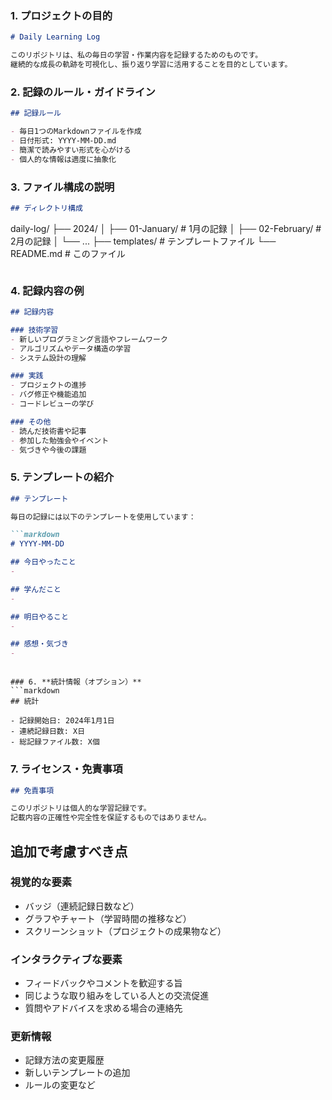 ### 1. **プロジェクトの目的**
```markdown
# Daily Learning Log

このリポジトリは、私の毎日の学習・作業内容を記録するためのものです。
継続的な成長の軌跡を可視化し、振り返り学習に活用することを目的としています。
```

### 2. **記録のルール・ガイドライン**
```markdown
## 記録ルール

- 毎日1つのMarkdownファイルを作成
- 日付形式: YYYY-MM-DD.md
- 簡潔で読みやすい形式を心がける
- 個人的な情報は適度に抽象化
```

### 3. **ファイル構成の説明**
```markdown
## ディレクトリ構成

```
daily-log/
├── 2024/
│   ├── 01-January/     # 1月の記録
│   ├── 02-February/    # 2月の記録
│   └── ...
├── templates/          # テンプレートファイル
└── README.md          # このファイル
```
```

### 4. **記録内容の例**
```markdown
## 記録内容

### 技術学習
- 新しいプログラミング言語やフレームワーク
- アルゴリズムやデータ構造の学習
- システム設計の理解

### 実践
- プロジェクトの進捗
- バグ修正や機能追加
- コードレビューの学び

### その他
- 読んだ技術書や記事
- 参加した勉強会やイベント
- 気づきや今後の課題
```

### 5. **テンプレートの紹介**
```markdown
## テンプレート

毎日の記録には以下のテンプレートを使用しています：

```markdown
# YYYY-MM-DD

## 今日やったこと
- 

## 学んだこと
- 

## 明日やること
- 

## 感想・気づき
- 
```
```

### 6. **統計情報（オプション）**
```markdown
## 統計

- 記録開始日: 2024年1月1日
- 連続記録日数: X日
- 総記録ファイル数: X個
```

### 7. **ライセンス・免責事項**
```markdown
## 免責事項

このリポジトリは個人的な学習記録です。
記載内容の正確性や完全性を保証するものではありません。
```

## 追加で考慮すべき点

### **視覚的な要素**
- バッジ（連続記録日数など）
- グラフやチャート（学習時間の推移など）
- スクリーンショット（プロジェクトの成果物など）

### **インタラクティブな要素**
- フィードバックやコメントを歓迎する旨
- 同じような取り組みをしている人との交流促進
- 質問やアドバイスを求める場合の連絡先

### **更新情報**
- 記録方法の変更履歴
- 新しいテンプレートの追加
- ルールの変更など